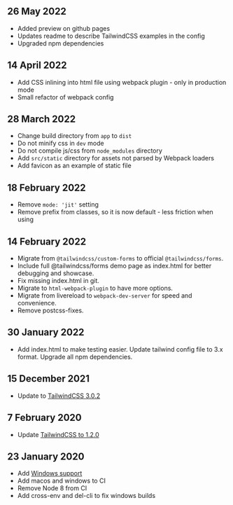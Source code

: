 ## 26 May 2022
* Added preview on github pages
* Updates readme to describe TailwindCSS examples in the config
* Upgraded npm dependencies

## 14 April 2022
* Add CSS inlining into html file using webpack plugin - only in production mode
* Small refactor of webpack config

## 28 March 2022
* Change build directory from `app` to `dist`
* Do not minify css in `dev` mode
* Do not compile js/css from `node_modules` directory
* Add `src/static` directory for assets not parsed by Webpack loaders
* Add favicon as an example of static file

## 18 February 2022
* Remove `mode: 'jit'` setting
* Remove prefix from classes, so it is now default - less friction when using

## 14 February 2022
* Migrate from `@tailwindcss/custom-forms` to official `@tailwindcss/forms`.
* Include full @tailwindcss/forms demo page as index.html for better debugging and showcase.
* Fix missing index.html in git.
* Migrate to `html-webpack-plugin` to have more options.
* Migrate from livereload to `webpack-dev-server` for speed and convenience.
* Remove postcss-fixes.

## 30 January 2022
* Add index.html to make testing easier. Update tailwind config file to 3.x format. Upgrade all npm dependencies.

## 15 December 2021
* Update to [TailwindCSS 3.0.2](https://github.com/tailwindcss/tailwindcss/releases/tag/v3.0.0)

## 7 February 2020
* Update [TailwindCSS to 1.2.0](https://github.com/tailwindcss/tailwindcss/releases/tag/v1.2.0)

## 23 January 2020
* Add [Windows support](https://github.com/pavelloz/webpack-tailwindcss-purgecss/commit/83391b03abeb64e9e1c9e4ccc8bf118fe84c788d)
* Add macos and windows to CI
* Remove Node 8 from CI
* Add cross-env and del-cli to fix windows builds
